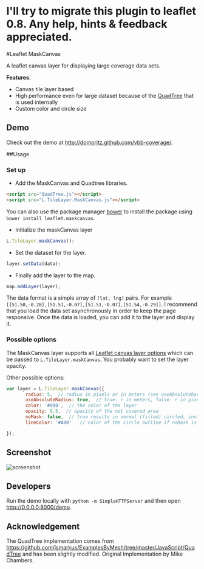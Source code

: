 # I'll try to migrate this plugin to leaflet 0.8. Any help, hints & feedback appreciated.

#Leaflet MaskCanvas

A leaflet canvas layer for displaying large coverage data sets.

__Features__:

* Canvas tile layer based
* High performance even for large dataset because of the [QuadTree](https://en.wikipedia.org/wiki/Quadtree) that is used internally
* Custom color and circle size

## Demo

Check out the demo at http://domoritz.github.com/vbb-coverage/.

##Usage

### Set up

* Add the MaskCanvas and Quadtree libraries.

```html
<script src="QuadTree.js"></script>
<script src="L.TileLayer.MaskCanvas.js"></script>
```

You can also use the package manager [bower](http://bower.io/) to install the package using `bower install leaflet.maskcanvas`.

* Initialize the maskCanvas layer

```javascript
L.TileLayer.maskCanvas();
```

* Set the dataset for the layer.

```javascript
layer.setData(data);
```

* Finally add the layer to the map.

```javascript
map.addLayer(layer);
```

The data format is a simple array of `[lat, lng]` pairs. For example `[[51.50,-0.28],[51.51,-0.07],[51.51,-0.07],[51.54,-0.29]]`. I recommend that you load the data set asynchronously in order to keep the page responsive. Once the data is loaded, you can add it to the layer and display it.

### Possible options

The MaskCanvas layer supports all [Leaflet canvas layer options](http://leafletjs.com/reference.html#tilelayer-options) which can be passed to `L.TileLayer.maskCanvas`. You probably want to set the layer opacity.

Other possible options:

```javascript
var layer = L.TileLayer.maskCanvas({
       radius: 5,  // radius in pixels or in meters (see useAbsoluteRadius)
       useAbsoluteRadius: true,  // true: r in meters, false: r in pixels
       color: '#000',  // the color of the layer
       opacity: 0.5,  // opacity of the not covered area
       noMask: false,  // true results in normal (filled) circled, instead masked circles
       lineColor: '#A00'   // color of the circle outline if noMask is true

});
```

## Screenshot

![screenshot](https://raw.github.com/domoritz/leaflet-maskcanvas/master/screenshot.png "Screenshot showing mask canvas layer")


## Developers

Run the demo locally with `python -m SimpleHTTPServer` and then open http://0.0.0.0:8000/demo.

## Acknowledgement

The QuadTree implementation comes from https://github.com/jsmarkus/ExamplesByMesh/tree/master/JavaScript/QuadTree and has been slightly modified. Original Implementation by Mike Chambers.
